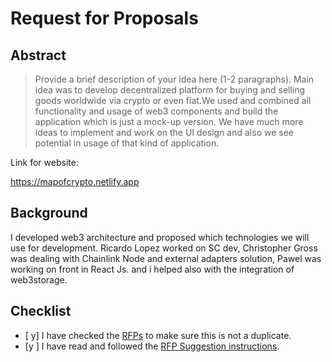 # Request for Proposals

## Abstract

> Provide a brief description of your idea here (1-2 paragraphs).
>Main idea was to develop decentralized platform for buying and selling goods worldwide via crypto or even fiat.We used and combined all functionality and usage of web3 components and build the application which is just a mock-up version. We have much more ideas to implement and work on the UI design and also we see potential in usage of that kind of application.

Link for website:

https://mapofcrypto.netlify.app



## Background

I developed web3 architecture and proposed which technologies we will use for development. Ricardo Lopez worked on SC dev, Christopher Gross was dealing with Chainlink Node and external adapters solution, Pawel was working on front in React Js. and i helped also with the integration of web3storage.


## Checklist

- [ y] I have checked the [RFPs](https://github.com/w3f/Grants-Program/tree/master/docs/rfps) to make sure this is not a duplicate.
- [y ] I have read and followed the [RFP Suggestion instructions](https://github.com/w3f/Grants-Program#mailbox_with_mail-suggest-a-project).
